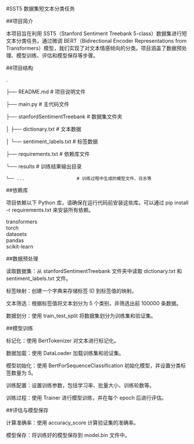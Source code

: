 #SST5 数据集短文本分类任务

##项目简介

本项目旨在利用 SST5（Stanford Sentiment Treebank 5-class）数据集进行短文本分类任务。通过微调 BERT（Bidirectional Encoder Representations from Transformers）模型，我们实现了对文本情感倾向的分类。项目涵盖了数据预处理、模型训练、评估和模型保存等步骤。

##项目结构

.  

├── README.md                  # 项目说明文件  

├── main.py                    # 主代码文件  

├── stanfordSentimentTreebank  # 数据集文件夹  

│   ├── dictionary.txt         # 文本数据  

│   └── sentiment_labels.txt   # 标签数据  

├── requirements.txt           # 依赖库文件  

└── results                    # 训练结果输出目录  

    └── ...                    # 训练过程中生成的模型文件、日志等

##依赖库

项目依赖以下 Python 库，请确保在运行代码前安装这些库。可以通过 pip install -r requirements.txt 来安装所有依赖。

transformers  
torch  
datasets  
pandas  
scikit-learn

##数据预处理

读取数据集：从 stanfordSentimentTreebank 文件夹中读取 dictionary.txt 和 sentiment_labels.txt 文件。

标签映射：创建一个字典来存储标签 ID 到标签值的映射。

文本筛选：根据标签值将文本划分为 5 个类别，并筛选出前 100000 条数据。

数据划分：使用 train_test_split 将数据集划分为训练集和验证集。

##模型训练

标记化：使用 BertTokenizer 对文本进行标记化。

数据加载：使用 DataLoader 加载训练集和验证集。

模型初始化：使用 BertForSequenceClassification 初始化模型，并设置分类标签数量为 5。

训练配置：设置训练参数，包括学习率、批量大小、训练轮数等。

训练过程：使用 Trainer 进行模型训练，并在每个 epoch 后进行评估。

##评估与模型保存

计算准确率：使用 accuracy_score 计算验证集的准确率。

模型保存：将训练好的模型保存到 model.bin 文件中。

